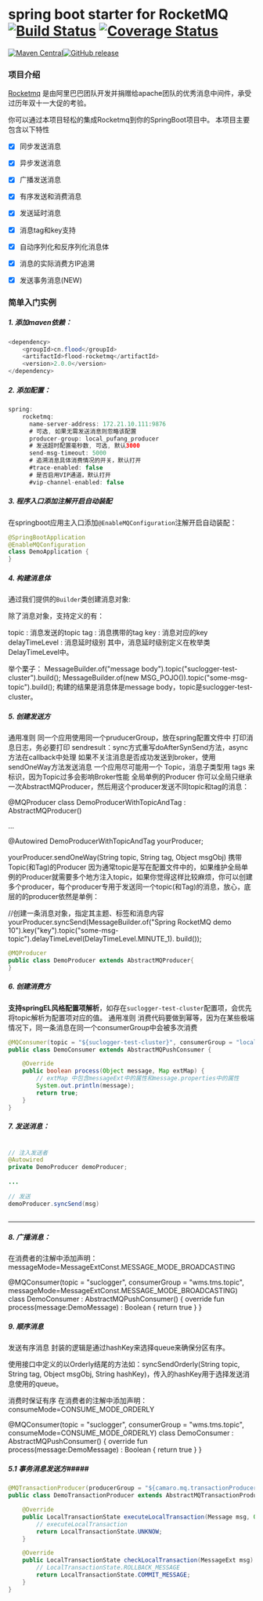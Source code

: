 # spring boot starter for RocketMQ [![Build Status](https://travis-ci.org/maihaoche/rocketmq-spring-boot-starter.svg?branch=master)](https://travis-ci.org/maihaoche/rocketmq-spring-boot-starter) [![Coverage Status](https://coveralls.io/repos/github/maihaoche/rocketmq-spring-boot-starter/badge.svg?branch=master)](https://coveralls.io/github/maihaoche/rocketmq-spring-boot-starter?branch=master)

<p><a href="http://search.maven.org/#search%7Cga%7C1%7Ccom.maihaoche"><img src="https://maven-badges.herokuapp.com/maven-central/com.maihaoche/spring-boot-starter-rocketmq/badge.svg" alt="Maven Central" style="max-width:100%;"></a><a href="https://github.com/maihaoche/rocketmq-spring-boot-starter/releases"><img src="https://camo.githubusercontent.com/795f06dcbec8d5adcfadc1eb7a8ac9c7d5007fce/68747470733a2f2f696d672e736869656c64732e696f2f62616467652f72656c656173652d646f776e6c6f61642d6f72616e67652e737667" alt="GitHub release" data-canonical-src="https://img.shields.io/badge/release-download-orange.svg" style="max-width:100%;"></a>


### 项目介绍

[Rocketmq](https://github.com/apache/rocketmq) 是由阿里巴巴团队开发并捐赠给apache团队的优秀消息中间件，承受过历年双十一大促的考验。

你可以通过本项目轻松的集成Rocketmq到你的SpringBoot项目中。
本项目主要包含以下特性

* [x] 同步发送消息
* [x] 异步发送消息
* [x] 广播发送消息
* [x] 有序发送和消费消息
* [x] 发送延时消息
* [x] 消息tag和key支持
* [x] 自动序列化和反序列化消息体
* [x] 消息的实际消费方IP追溯
* [x] 发送事务消息(NEW)



### 简单入门实例


##### 1. 添加maven依赖：

```java
<dependency>
    <groupId>cn.flood</groupId>
    <artifactId>flood-rocketmq</artifactId>
    <version>2.0.0</version>
</dependency>
```

##### 2. 添加配置：

```java
spring:
    rocketmq:
      name-server-address: 172.21.10.111:9876
      # 可选, 如果无需发送消息则忽略该配置
      producer-group: local_pufang_producer
      # 发送超时配置毫秒数, 可选, 默认3000
      send-msg-timeout: 5000
      # 追溯消息具体消费情况的开关，默认打开
      #trace-enabled: false
      # 是否启用VIP通道，默认打开
      #vip-channel-enabled: false
```
##### 3. 程序入口添加注解开启自动装配

在springboot应用主入口添加`@EnableMQConfiguration`注解开启自动装配：

```java
@SpringBootApplication
@EnableMQConfiguration
class DemoApplication {
}
```

##### 4. 构建消息体

通过我们提供的`Builder`类创建消息对象:

除了消息对象，支持定义的有：

 topic : 消息发送的topic
 tag : 消息携带的tag
 key : 消息对应的key
 delayTimeLevel : 消息延时级别
其中，消息延时级别定义在枚举类DelayTimeLevel中。

举个栗子：
 MessageBuilder.of("message body").topic("suclogger-test-cluster").build();
 MessageBuilder.of(new MSG_POJO()).topic("some-msg-topic").build();
构建的结果是消息体是message body，topic是suclogger-test-cluster。


##### 5. 创建发送方
通用准则
同一个应用使用同一个pruducerGroup，放在spring配置文件中
打印消息日志，务必要打印 sendresult：sync方式重写doAfterSynSend方法，async方法在callback中处理
如果不关注消息是否成功发送到broker，使用sendOneWay方法发送消息
一个应用尽可能用一个 Topic，消息子类型用 tags 来标识，因为Topic过多会影响Broker性能
全局单例的Producer
你可以全局只继承一次AbstractMQProducer，然后用这个producer发送不同topic和tag的消息：


@MQProducer
class DemoProducerWithTopicAndTag : AbstractMQProducer()

...

@Autowired
DemoProducerWithTopicAndTag yourProducer;

yourProducer.sendOneWay(String topic, String tag, Object msgObj)
携带Topic(和Tag)的Producer
因为通常topic是写在配置文件中的，如果维护全局单例的Producer就需要多个地方注入topic，如果你觉得这样比较麻烦，你可以创建多个producer，每个producer专用于发送同一个topic(和Tag)的消息，放心，底层的的producer依然是单例：



//创建一条消息对象，指定其主题、标签和消息内容
yourProducer.syncSend(MessageBuilder.of("Spring RocketMQ demo 10").key("key").topic("some-msg-topic").delayTimeLevel(DelayTimeLevel.MINUTE_1).
        build());
```java
@MQProducer
public class DemoProducer extends AbstractMQProducer{
}
```

##### 6. 创建消费方

**支持springEL风格配置项解析**，如存在`suclogger-test-cluster`配置项，会优先将topic解析为配置项对应的值。
通用准则
消费代码要做到幂等，因为在某些极端情况下，同一条消息在同一个consumerGroup中会被多次消费

```java
@MQConsumer(topic = "${suclogger-test-cluster}", consumerGroup = "local_sucloger_dev")
public class DemoConsumer extends AbstractMQPushConsumer {

    @Override
    public boolean process(Object message, Map extMap) {
        // extMap 中包含messageExt中的属性和message.properties中的属性
        System.out.println(message);
        return true;
    }
}
```

##### 7. 发送消息：


```java

// 注入发送者
@Autowired
private DemoProducer demoProducer;
    
...
    
// 发送
demoProducer.syncSend(msg)
    
```



------
##### 8. 广播消息：
在消费者的注解中添加声明：messageMode=MessageExtConst.MESSAGE_MODE_BROADCASTING

@MQConsumer(topic = "suclogger", consumerGroup = "wms.tms.topic", messageMode=MessageExtConst.MESSAGE_MODE_BROADCASTING)
class DemoConsumer : AbstractMQPushConsumer<DemoMessage>() {
    override fun process(message:DemoMessage) : Boolean {
        return true
    }
}


##### 9. 顺序消息
发送有序消息
封装的逻辑是通过hashKey来选择queue来确保分区有序。

使用接口中定义的以Orderly结尾的方法如：syncSendOrderly(String topic, String tag, Object msgObj, String hashKey)，传入的hashKey用于选择发送消息使用的queue。

消费时保证有序
在消费者的注解中添加声明：consumeMode=CONSUME_MODE_ORDERLY

@MQConsumer(topic = "suclogger", consumerGroup = "wms.tms.topic", consumeMode=CONSUME_MODE_ORDERLY)
class DemoConsumer : AbstractMQPushConsumer<DemoMessage>() {
    override fun process(message:DemoMessage) : Boolean {
        return true
    }
}



##### 5.1 事务消息发送方#####

```java
@MQTransactionProducer(producerGroup = "${camaro.mq.transactionProducerGroup}")
public class DemoTransactionProducer extends AbstractMQTransactionProducer {

    @Override
    public LocalTransactionState executeLocalTransaction(Message msg, Object arg) {
        // executeLocalTransaction
        return LocalTransactionState.UNKNOW;
    }

    @Override
    public LocalTransactionState checkLocalTransaction(MessageExt msg) {
        // LocalTransactionState.ROLLBACK_MESSAGE
        return LocalTransactionState.COMMIT_MESSAGE;
    }
}
```

